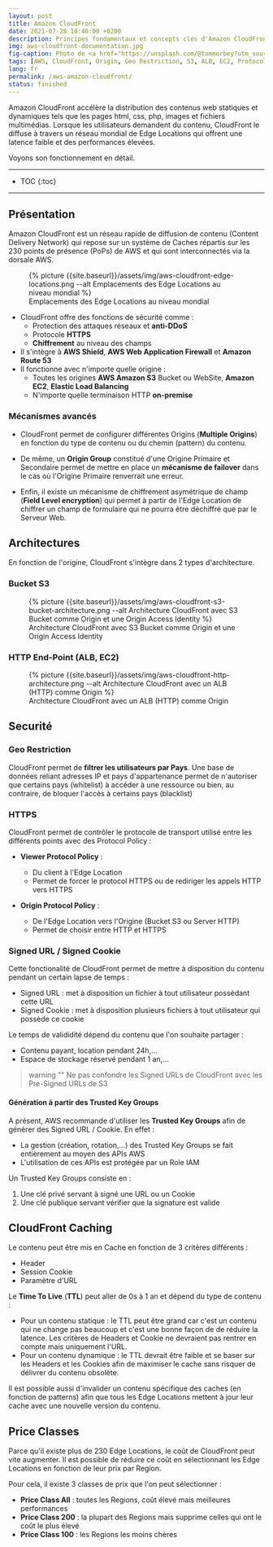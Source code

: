```yaml
---
layout: post
title: Amazon CloudFront
date: 2021-07-28 10:46:00 +0200
description: Principes fondamentaux et concepts clés d'Amazon CloudFront à connaître. Tutoriel, mode d'emploi.
img: aws-cloudfront-documentation.jpg
fig-caption: Photo de <a href="https://unsplash.com/@tommorbey?utm_source=unsplash&utm_medium=referral&utm_content=creditCopyText">Tom Morbey</a> sur <a href="https://unsplash.com/s/photos/venice-beach?utm_source=unsplash&utm_medium=referral&utm_content=creditCopyText">Unsplash</a>
tags: [AWS, CloudFront, Origin, Geo Restriction, S3, ALB, EC2, Protocol-Policy, Signed-URL, Signed-Cookie, Trusted-Key-Group, Cache, TTL, Documentation]
lang: fr
permalink: /aws-amazon-cloudfront/
status: finished
---
```


Amazon CloudFront accélère la distribution des contenus web statiques et dynamiques tels que les pages html, css, php, images et fichiers multimédias. Lorsque les utilisateurs demandent du contenu, CloudFront le diffuse à travers un réseau mondial de Edge Locations qui offrent une latence faible et des performances élevées.

Voyons son fonctionnement en détail.

<hr class="hr-text" data-content="Plan">

* TOC
{:toc}

<hr class="hr-text" data-content="Présentation">

## Présentation

Amazon CloudFront est un réseau rapide de diffusion de contenu (Content Delivery Network) qui repose sur un système de Caches répartis sur les 230 points de présence (PoPs) de AWS et qui sont interconnectés via la dorsale AWS.

<figure class="article">
  {% picture {{site.baseurl}}/assets/img/aws-cloudfront-edge-locations.png --alt Emplacements des Edge Locations au niveau mondial %}
  <figcaption>Emplacements des Edge Locations au niveau mondial</figcaption>
</figure>

- CloudFront offre des fonctions de sécurité comme :
    * Protection des attaques réseaux et **anti-DDoS**
    * Protocole **HTTPS**
    * **Chiffrement** au niveau des champs
- Il s'intègre à **AWS Shield**, **AWS Web Application Firewall** et **Amazon Route 53**
- Il fonctionne avec n'importe quelle origine :
    * Toutes les origines **AWS Amazon S3** Bucket ou WebSite, **Amazon EC2**, **Elastic Load Balancing**
    * N'importe quelle terminaison HTTP **on-premise**

### Mécanismes avancés

- CloudFront permet de configurer différentes Origins (**Multiple Origins**) en fonction du type de contenu ou du chemin (pattern) du contenu.

- De même, un **Origin Group** constitué d'une Origine Primaire et Secondaire permet de mettre en place un **mécanisme de failover** dans le cas où l'Origine Primaire renverrait une erreur.

- Enfin, il existe un mécanisme de chiffrement asymétrique de champ (**Field Level encryption**) qui permet à partir de l'Edge Location de chiffrer un champ de formulaire qui ne pourra être déchiffré que par le Serveur Web.

## Architectures

En fonction de l'origine, CloudFront s'intègre dans 2 types d'architecture.

### Bucket S3

<figure class="article">
  {% picture {{site.baseurl}}/assets/img/aws-cloudfront-s3-bucket-architecture.png --alt Architecture CloudFront avec S3 Bucket comme Origin et une Origin Access Identity %}
  <figcaption>Architecture CloudFront avec S3 Bucket comme Origin et une Origin Access Identity</figcaption>
</figure>

### HTTP End-Point (ALB, EC2)

<figure class="article">
  {% picture {{site.baseurl}}/assets/img/aws-cloudfront-http-architecture.png --alt Architecture CloudFront avec un ALB (HTTP) comme Origin %}
  <figcaption>Architecture CloudFront avec un ALB (HTTP) comme Origin</figcaption>
</figure>

## Securité

### Geo Restriction

CloudFront permet de **filtrer les utilisateurs par Pays**. Une base de données reliant adresses IP et pays d'appartenance permet de n'autoriser que certains pays (whitelist) à accéder à une ressource ou bien, au contraire, de bloquer l'accès à certains pays (blacklist)

### HTTPS

CloudFront permet de contrôler le protocole de transport utilisé entre les différents points avec des Protocol Policy :

- **Viewer Protocol Policy** :
    * Du client à l'Edge Location
    * Permet de forcer le protocol HTTPS ou de rediriger les appels HTTP vers HTTPS

- **Origin Protocol Policy** :
    * De l'Edge Location vers l'Origine (Bucket S3 ou Server HTTP)
    * Permet de choisir entre HTTP et HTTPS

### Signed URL / Signed Cookie

Cette fonctionalité de CloudFront permet de mettre à disposition du contenu pendant un certain lapse de temps :
- Signed URL : met à disposition un fichier à tout utilisateur possédant cette URL
- Signed Cookie : met à disposition plusieurs fichiers à tout utilisateur qui possède ce cookie

Le temps de valididité dépend du contenu que l'on souhaite partager :
- Contenu payant, location pendant 24h,...
- Espace de stockage réservé pendant 1 an,...

> warning ""
> Ne pas confondre les Signed URLs de CloudFront avec les Pre-Signed URLs de S3

#### Génération à partir des Trusted Key Groups

A présent, AWS recommande d'utiliser les **Trusted Key Groups** afin de générer des Signed URL / Cookie. En effet :
- La gestion (création, rotation,...) des Trusted Key Groups se fait entièrement au moyen des APIs AWS
- L'utilisation de ces APIs est protégée par un Role IAM

Un Trusted Key Groups consiste en :
1. Une clé privé servant à signé une URL ou un Cookie
1. Une clé publique servant vérifier que la signature est valide

## CloudFront Caching

Le contenu peut être mis en Cache en fonction de 3 critères différents :
- Header
- Session Cookie
- Paramètre d'URL

Le **Time To Live** (**TTL**) peut aller de 0s à 1 an et dépend du type de contenu :
- Pour un contenu statique : le TTL peut être grand car c'est un contenu qui ne change pas beaucoup et c'est une bonne façon de  de réduire la latence. Les critères de Headers et Cookie ne devraient pas rentrer en compte mais uniquement l'URL.
- Pour un contenu dynamique : le TTL devrait être faible et se baser sur les Headers et les Cookies afin de maximiser le cache sans risquer de délivrer du contenu obsolète.

Il est possible aussi d'invalider un contenu spécifique des caches (en fonction de patterns) afin que tous les Edge Locations mettent à jour leur cache avec une nouvelle version du contenu. 

## Price Classes

Parce qu'il existe plus de 230 Edge Locations, le coût de CloudFront peut vite augmenter. Il est possible de réduire ce coût en sélectionnant les Edge Locations en fonction de leur prix par Region.

Pour cela, il existe 3 classes de prix que l'on peut sélectionner :
- **Price Class All** : toutes les Regions, coût élevé mais meilleures performances
- **Price Class 200** : la plupart des Regions mais supprime celles qui ont le coût le plus élevé
- **Price Class 100** : les Regions les moins chères

